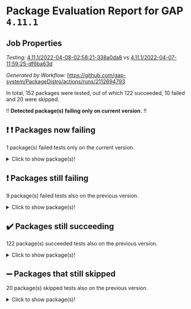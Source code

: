# Package Evaluation Report for GAP `4.11.1`

## Job Properties

*Testing:* [4.11.1/2022-04-08-02:58:21-338a0da8](https://github.com/gap-system/PackageDistro/blob/data/reports/4.11.1/2022-04-08-02:58:21-338a0da8) vs [4.11.1/2022-04-07-11:59:25-df6ba63d](https://github.com/gap-system/PackageDistro/blob/data/reports/4.11.1/2022-04-07-11:59:25-df6ba63d)

*Generated by Workflow:* https://github.com/gap-system/PackageDistro/actions/runs/2112694793

In total, 152 packages were tested, out of which 122 succeeded, 10 failed and 20 were skipped.

:bangbang: **Detected package(s) failing only on current version.** :bangbang:

## :exclamation: :exclamation: Packages now failing

1 package(s) failed tests only on the current version.<details> <summary>Click to show package(s)!</summary>

- semigroups 4.0.0 [(failure)](https://github.com/gap-system/PackageDistro/runs/5878924100?check_suite_focus=true) vs semigroups 4.0.0 [(success)](https://github.com/gap-system/PackageDistro/runs/5867616075?check_suite_focus=true) <br>
</details>

## :exclamation: Packages still failing

9 package(s) failed tests also on the previous version.<details> <summary>Click to show package(s)!</summary>

- fining 1.4.1 [(failure)](https://github.com/gap-system/PackageDistro/runs/5878921527?check_suite_focus=true)<br>
- francy 1.2.4 [(failure)](https://github.com/gap-system/PackageDistro/runs/5878921728?check_suite_focus=true)<br>
- hap 1.38 [(failure)](https://github.com/gap-system/PackageDistro/runs/5878922078?check_suite_focus=true)<br>
- normalizinterface 1.3.2 [(failure)](https://github.com/gap-system/PackageDistro/runs/5878923176?check_suite_focus=true)<br>
- packagemanager 1.2 [(failure)](https://github.com/gap-system/PackageDistro/runs/5878923394?check_suite_focus=true)<br>
- recog 1.3.2 [(failure)](https://github.com/gap-system/PackageDistro/runs/5878923936?check_suite_focus=true)<br>
- transgrp 3.6.1 [(failure)](https://github.com/gap-system/PackageDistro/runs/5878924592?check_suite_focus=true)<br>
- unitlib 4.0.0 [(failure)](https://github.com/gap-system/PackageDistro/runs/5878924685?check_suite_focus=true)<br>
- yangbaxter 0.9.0 [(failure)](https://github.com/gap-system/PackageDistro/runs/5878924901?check_suite_focus=true)<br>
</details>

## :heavy_check_mark: Packages still succeeding

122 package(s) succeeded tests also on the previous version.<details> <summary>Click to show package(s)!</summary>

- ace 5.4 [(success)](https://github.com/gap-system/PackageDistro/runs/5878920014?check_suite_focus=true)<br>
- aclib 1.3.2 [(success)](https://github.com/gap-system/PackageDistro/runs/5878920072?check_suite_focus=true)<br>
- agt 0.2 [(success)](https://github.com/gap-system/PackageDistro/runs/5878920124?check_suite_focus=true)<br>
- alnuth 3.2.1 [(success)](https://github.com/gap-system/PackageDistro/runs/5878920159?check_suite_focus=true)<br>
- anupq 3.2.6 [(success)](https://github.com/gap-system/PackageDistro/runs/5878920200?check_suite_focus=true)<br>
- atlasrep 2.1.2 [(success)](https://github.com/gap-system/PackageDistro/runs/5878920247?check_suite_focus=true)<br>
- autodoc 2022.03.10 [(success)](https://github.com/gap-system/PackageDistro/runs/5878920297?check_suite_focus=true)<br>
- automata 1.15 [(success)](https://github.com/gap-system/PackageDistro/runs/5878920337?check_suite_focus=true)<br>
- automgrp 1.3.2 [(success)](https://github.com/gap-system/PackageDistro/runs/5878920379?check_suite_focus=true)<br>
- autpgrp 1.10.2 [(success)](https://github.com/gap-system/PackageDistro/runs/5878920428?check_suite_focus=true)<br>
- cap 2022.04-01 [(success)](https://github.com/gap-system/PackageDistro/runs/5878920458?check_suite_focus=true)<br>
- caratinterface 2.3.3 [(success)](https://github.com/gap-system/PackageDistro/runs/5878920498?check_suite_focus=true)<br>
- cddinterface 2020.06.24 [(success)](https://github.com/gap-system/PackageDistro/runs/5878920532?check_suite_focus=true)<br>
- circle 1.6.4 [(success)](https://github.com/gap-system/PackageDistro/runs/5878920571?check_suite_focus=true)<br>
- cohomolo 1.6.10 [(success)](https://github.com/gap-system/PackageDistro/runs/5878920605?check_suite_focus=true)<br>
- congruence 1.2.3 [(success)](https://github.com/gap-system/PackageDistro/runs/5878920644?check_suite_focus=true)<br>
- corelg 1.56 [(success)](https://github.com/gap-system/PackageDistro/runs/5878920685?check_suite_focus=true)<br>
- crime 1.6 [(success)](https://github.com/gap-system/PackageDistro/runs/5878920723?check_suite_focus=true)<br>
- crisp 1.4.5 [(success)](https://github.com/gap-system/PackageDistro/runs/5878920765?check_suite_focus=true)<br>
- crypting 0.10 [(success)](https://github.com/gap-system/PackageDistro/runs/5878920805?check_suite_focus=true)<br>
- cryst 4.1.24 [(success)](https://github.com/gap-system/PackageDistro/runs/5878920835?check_suite_focus=true)<br>
- crystcat 1.1.9 [(success)](https://github.com/gap-system/PackageDistro/runs/5878920877?check_suite_focus=true)<br>
- ctbllib 1.3.3 [(success)](https://github.com/gap-system/PackageDistro/runs/5878920916?check_suite_focus=true)<br>
- cubefree 1.19 [(success)](https://github.com/gap-system/PackageDistro/runs/5878920949?check_suite_focus=true)<br>
- curlinterface 2.2.2 [(success)](https://github.com/gap-system/PackageDistro/runs/5878921012?check_suite_focus=true)<br>
- cvec 2.7.5 [(success)](https://github.com/gap-system/PackageDistro/runs/5878921051?check_suite_focus=true)<br>
- datastructures 0.2.7 [(success)](https://github.com/gap-system/PackageDistro/runs/5878921092?check_suite_focus=true)<br>
- deepthought 1.0.5 [(success)](https://github.com/gap-system/PackageDistro/runs/5878921135?check_suite_focus=true)<br>
- design 1.7 [(success)](https://github.com/gap-system/PackageDistro/runs/5878921182?check_suite_focus=true)<br>
- difsets 2.3.1 [(success)](https://github.com/gap-system/PackageDistro/runs/5878921219?check_suite_focus=true)<br>
- digraphs 1.5.2 [(success)](https://github.com/gap-system/PackageDistro/runs/5878921264?check_suite_focus=true)<br>
- edim 1.3.5 [(success)](https://github.com/gap-system/PackageDistro/runs/5878921299?check_suite_focus=true)<br>
- example 4.3.0 [(success)](https://github.com/gap-system/PackageDistro/runs/5878921338?check_suite_focus=true)<br>
- factint 1.6.3 [(success)](https://github.com/gap-system/PackageDistro/runs/5878921407?check_suite_focus=true)<br>
- ferret 1.0.7 [(success)](https://github.com/gap-system/PackageDistro/runs/5878921458?check_suite_focus=true)<br>
- fga 1.4.0 [(success)](https://github.com/gap-system/PackageDistro/runs/5878921490?check_suite_focus=true)<br>
- float 1.0.3 [(success)](https://github.com/gap-system/PackageDistro/runs/5878921560?check_suite_focus=true)<br>
- format 1.4.3 [(success)](https://github.com/gap-system/PackageDistro/runs/5878921588?check_suite_focus=true)<br>
- forms 1.2.7 [(success)](https://github.com/gap-system/PackageDistro/runs/5878921633?check_suite_focus=true)<br>
- fplsa 1.2.5 [(success)](https://github.com/gap-system/PackageDistro/runs/5878921678?check_suite_focus=true)<br>
- fr 2.4.8 [(success)](https://github.com/gap-system/PackageDistro/runs/5878921697?check_suite_focus=true)<br>
- fwtree 1.3 [(success)](https://github.com/gap-system/PackageDistro/runs/5878921761?check_suite_focus=true)<br>
- gbnp 1.0.5 [(success)](https://github.com/gap-system/PackageDistro/runs/5878921785?check_suite_focus=true)<br>
- generalizedmorphismsforcap 2022.03-03 [(success)](https://github.com/gap-system/PackageDistro/runs/5878921819?check_suite_focus=true)<br>
- genss 1.6.6 [(success)](https://github.com/gap-system/PackageDistro/runs/5878921844?check_suite_focus=true)<br>
- gradedringforhomalg 2022.03-01 [(success)](https://github.com/gap-system/PackageDistro/runs/5878921885?check_suite_focus=true)<br>
- grape 4.8.5 [(success)](https://github.com/gap-system/PackageDistro/runs/5878921918?check_suite_focus=true)<br>
- groupoids 1.69 [(success)](https://github.com/gap-system/PackageDistro/runs/5878921943?check_suite_focus=true)<br>
- grpconst 2.6.2 [(success)](https://github.com/gap-system/PackageDistro/runs/5878921980?check_suite_focus=true)<br>
- guarana 0.96.3 [(success)](https://github.com/gap-system/PackageDistro/runs/5878922014?check_suite_focus=true)<br>
- guava 3.15 [(success)](https://github.com/gap-system/PackageDistro/runs/5878922041?check_suite_focus=true)<br>
- hapcryst 0.1.14 [(success)](https://github.com/gap-system/PackageDistro/runs/5878922111?check_suite_focus=true)<br>
- hecke 1.5.3 [(success)](https://github.com/gap-system/PackageDistro/runs/5878922148?check_suite_focus=true)<br>
- help 3.5 [(success)](https://github.com/gap-system/PackageDistro/runs/5878922178?check_suite_focus=true)<br>
- idrel 2.43 [(success)](https://github.com/gap-system/PackageDistro/runs/5878922213?check_suite_focus=true)<br>
- images 1.3.1 [(success)](https://github.com/gap-system/PackageDistro/runs/5878922239?check_suite_focus=true)<br>
- intpic 0.2.4 [(success)](https://github.com/gap-system/PackageDistro/runs/5878922273?check_suite_focus=true)<br>
- io 4.7.2 [(success)](https://github.com/gap-system/PackageDistro/runs/5878922313?check_suite_focus=true)<br>
- irredsol 1.4.3 [(success)](https://github.com/gap-system/PackageDistro/runs/5878922346?check_suite_focus=true)<br>
- json 2.1.0 [(success)](https://github.com/gap-system/PackageDistro/runs/5878922385?check_suite_focus=true)<br>
- jupyterkernel 1.4.1 [(success)](https://github.com/gap-system/PackageDistro/runs/5878922421?check_suite_focus=true)<br>
- jupyterviz 1.5.1 [(success)](https://github.com/gap-system/PackageDistro/runs/5878922456?check_suite_focus=true)<br>
- kan 1.34 [(success)](https://github.com/gap-system/PackageDistro/runs/5878922495?check_suite_focus=true)<br>
- kbmag 1.5.9 [(success)](https://github.com/gap-system/PackageDistro/runs/5878922539?check_suite_focus=true)<br>
- laguna 3.9.4 [(success)](https://github.com/gap-system/PackageDistro/runs/5878922572?check_suite_focus=true)<br>
- liealgdb 2.2.1 [(success)](https://github.com/gap-system/PackageDistro/runs/5878922613?check_suite_focus=true)<br>
- liepring 1.9.2 [(success)](https://github.com/gap-system/PackageDistro/runs/5878922655?check_suite_focus=true)<br>
- liering 2.4.2 [(success)](https://github.com/gap-system/PackageDistro/runs/5878922696?check_suite_focus=true)<br>
- linearalgebraforcap 2022.04-02 [(success)](https://github.com/gap-system/PackageDistro/runs/5878922741?check_suite_focus=true)<br>
- loops 3.4.1 [(success)](https://github.com/gap-system/PackageDistro/runs/5878922782?check_suite_focus=true)<br>
- lpres 1.0.3 [(success)](https://github.com/gap-system/PackageDistro/runs/5878922819?check_suite_focus=true)<br>
- majoranaalgebras 1.4 [(success)](https://github.com/gap-system/PackageDistro/runs/5878922853?check_suite_focus=true)<br>
- mapclass 1.4.5 [(success)](https://github.com/gap-system/PackageDistro/runs/5878922892?check_suite_focus=true)<br>
- matgrp 0.64 [(success)](https://github.com/gap-system/PackageDistro/runs/5878922931?check_suite_focus=true)<br>
- modisom 2.5.1 [(success)](https://github.com/gap-system/PackageDistro/runs/5878922956?check_suite_focus=true)<br>
- modulepresentationsforcap 2022.03-02 [(success)](https://github.com/gap-system/PackageDistro/runs/5878923001?check_suite_focus=true)<br>
- monoidalcategories 2022.03-02 [(success)](https://github.com/gap-system/PackageDistro/runs/5878923031?check_suite_focus=true)<br>
- nconvex 2020.11-04 [(success)](https://github.com/gap-system/PackageDistro/runs/5878923067?check_suite_focus=true)<br>
- nilmat 1.4.1 [(success)](https://github.com/gap-system/PackageDistro/runs/5878923101?check_suite_focus=true)<br>
- nock 1.5 [(success)](https://github.com/gap-system/PackageDistro/runs/5878923145?check_suite_focus=true)<br>
- nq 2.5.8 [(success)](https://github.com/gap-system/PackageDistro/runs/5878923211?check_suite_focus=true)<br>
- numericalsgps 1.3.0 [(success)](https://github.com/gap-system/PackageDistro/runs/5878923253?check_suite_focus=true)<br>
- openmath 11.5.0 [(success)](https://github.com/gap-system/PackageDistro/runs/5878923294?check_suite_focus=true)<br>
- orb 4.8.4 [(success)](https://github.com/gap-system/PackageDistro/runs/5878923344?check_suite_focus=true)<br>
- patternclass 2.4.2 [(success)](https://github.com/gap-system/PackageDistro/runs/5878923452?check_suite_focus=true)<br>
- permut 2.0.4 [(success)](https://github.com/gap-system/PackageDistro/runs/5878923496?check_suite_focus=true)<br>
- polenta 1.3.10 [(success)](https://github.com/gap-system/PackageDistro/runs/5878923532?check_suite_focus=true)<br>
- polymaking 0.8.6 [(success)](https://github.com/gap-system/PackageDistro/runs/5878923572?check_suite_focus=true)<br>
- primgrp 3.4.1 [(success)](https://github.com/gap-system/PackageDistro/runs/5878923615?check_suite_focus=true)<br>
- profiling 2.5.0 [(success)](https://github.com/gap-system/PackageDistro/runs/5878923644?check_suite_focus=true)<br>
- qpa 1.33 [(success)](https://github.com/gap-system/PackageDistro/runs/5878923725?check_suite_focus=true)<br>
- quagroup 1.8.3 [(success)](https://github.com/gap-system/PackageDistro/runs/5878923799?check_suite_focus=true)<br>
- radiroot 2.9 [(success)](https://github.com/gap-system/PackageDistro/runs/5878923838?check_suite_focus=true)<br>
- rcwa 4.6.4 [(success)](https://github.com/gap-system/PackageDistro/runs/5878923881?check_suite_focus=true)<br>
- rds 1.8 [(success)](https://github.com/gap-system/PackageDistro/runs/5878923914?check_suite_focus=true)<br>
- repndecomp 1.2.1 [(success)](https://github.com/gap-system/PackageDistro/runs/5878923967?check_suite_focus=true)<br>
- repsn 3.1.0 [(success)](https://github.com/gap-system/PackageDistro/runs/5878924000?check_suite_focus=true)<br>
- resclasses 4.7.2 [(success)](https://github.com/gap-system/PackageDistro/runs/5878924030?check_suite_focus=true)<br>
- scscp 2.3.1 [(success)](https://github.com/gap-system/PackageDistro/runs/5878924061?check_suite_focus=true)<br>
- sglppow 2.2 [(success)](https://github.com/gap-system/PackageDistro/runs/5878924142?check_suite_focus=true)<br>
- sgpviz 0.999.5 [(success)](https://github.com/gap-system/PackageDistro/runs/5878924179?check_suite_focus=true)<br>
- simpcomp 2.1.14 [(success)](https://github.com/gap-system/PackageDistro/runs/5878924219?check_suite_focus=true)<br>
- singular 2020.12.18 [(success)](https://github.com/gap-system/PackageDistro/runs/5878924258?check_suite_focus=true)<br>
- sla 1.5.3 [(success)](https://github.com/gap-system/PackageDistro/runs/5878924290?check_suite_focus=true)<br>
- smallgrp 1.5 [(success)](https://github.com/gap-system/PackageDistro/runs/5878924321?check_suite_focus=true)<br>
- smallsemi 0.6.13 [(success)](https://github.com/gap-system/PackageDistro/runs/5878924349?check_suite_focus=true)<br>
- sonata 2.9.3 [(success)](https://github.com/gap-system/PackageDistro/runs/5878924396?check_suite_focus=true)<br>
- sophus 1.25 [(success)](https://github.com/gap-system/PackageDistro/runs/5878924425?check_suite_focus=true)<br>
- spinsym 1.5.2 [(success)](https://github.com/gap-system/PackageDistro/runs/5878924465?check_suite_focus=true)<br>
- symbcompcc 1.3.2 [(success)](https://github.com/gap-system/PackageDistro/runs/5878924489?check_suite_focus=true)<br>
- thelma 1.3 [(success)](https://github.com/gap-system/PackageDistro/runs/5878924520?check_suite_focus=true)<br>
- tomlib 1.2.9 [(success)](https://github.com/gap-system/PackageDistro/runs/5878924551?check_suite_focus=true)<br>
- toric 1.9.5 [(success)](https://github.com/gap-system/PackageDistro/runs/5878924568?check_suite_focus=true)<br>
- ugaly 4.0.2 [(success)](https://github.com/gap-system/PackageDistro/runs/5878924617?check_suite_focus=true)<br>
- unipot 1.5 [(success)](https://github.com/gap-system/PackageDistro/runs/5878924659?check_suite_focus=true)<br>
- utils 0.72 [(success)](https://github.com/gap-system/PackageDistro/runs/5878924719?check_suite_focus=true)<br>
- uuid 0.7 [(success)](https://github.com/gap-system/PackageDistro/runs/5878924755?check_suite_focus=true)<br>
- walrus 0.9991 [(success)](https://github.com/gap-system/PackageDistro/runs/5878924785?check_suite_focus=true)<br>
- wedderga 4.10.1 [(success)](https://github.com/gap-system/PackageDistro/runs/5878924815?check_suite_focus=true)<br>
- xmod 2.86 [(success)](https://github.com/gap-system/PackageDistro/runs/5878924836?check_suite_focus=true)<br>
- xmodalg 1.18 [(success)](https://github.com/gap-system/PackageDistro/runs/5878924865?check_suite_focus=true)<br>
- zeromqinterface 0.13 [(success)](https://github.com/gap-system/PackageDistro/runs/5878924935?check_suite_focus=true)<br>
</details>

## :heavy_minus_sign: Packages that still skipped

20 package(s) skipped tests also on the previous version.<details> <summary>Click to show package(s)!</summary>

- 4ti2interface 2022.03-01 [(skipped)](https://github.com/gap-system/PackageDistro/runs/5878878962?check_suite_focus=true)<br>
- browse 1.8.14 [(skipped)](https://github.com/gap-system/PackageDistro/runs/5878878962?check_suite_focus=true)<br>
- examplesforhomalg 2022.03-01 [(skipped)](https://github.com/gap-system/PackageDistro/runs/5878878962?check_suite_focus=true)<br>
- gapdoc 1.6.5 [(skipped)](https://github.com/gap-system/PackageDistro/runs/5878878962?check_suite_focus=true)<br>
- gauss 2022.03-01 [(skipped)](https://github.com/gap-system/PackageDistro/runs/5878878962?check_suite_focus=true)<br>
- gaussforhomalg 2022.03-01 [(skipped)](https://github.com/gap-system/PackageDistro/runs/5878878962?check_suite_focus=true)<br>
- gradedmodules 2022.03-01 [(skipped)](https://github.com/gap-system/PackageDistro/runs/5878878962?check_suite_focus=true)<br>
- homalg 2022.03-01 [(skipped)](https://github.com/gap-system/PackageDistro/runs/5878878962?check_suite_focus=true)<br>
- homalgtocas 2022.03-01 [(skipped)](https://github.com/gap-system/PackageDistro/runs/5878878962?check_suite_focus=true)<br>
- io_forhomalg 2022.03-01 [(skipped)](https://github.com/gap-system/PackageDistro/runs/5878878962?check_suite_focus=true)<br>
- itc 1.5.1 [(skipped)](https://github.com/gap-system/PackageDistro/runs/5878878962?check_suite_focus=true)<br>
- localizeringforhomalg 2022.03-01 [(skipped)](https://github.com/gap-system/PackageDistro/runs/5878878962?check_suite_focus=true)<br>
- matricesforhomalg 2022.03-02 [(skipped)](https://github.com/gap-system/PackageDistro/runs/5878878962?check_suite_focus=true)<br>
- modules 2022.03-01 [(skipped)](https://github.com/gap-system/PackageDistro/runs/5878878962?check_suite_focus=true)<br>
- polycyclic 2.16 [(skipped)](https://github.com/gap-system/PackageDistro/runs/5878878962?check_suite_focus=true)<br>
- ringsforhomalg 2022.03-01 [(skipped)](https://github.com/gap-system/PackageDistro/runs/5878878962?check_suite_focus=true)<br>
- sco 2022.03-01 [(skipped)](https://github.com/gap-system/PackageDistro/runs/5878878962?check_suite_focus=true)<br>
- toolsforhomalg 2022.04-01 [(skipped)](https://github.com/gap-system/PackageDistro/runs/5878878962?check_suite_focus=true)<br>
- toricvarieties 2022.03.23 [(skipped)](https://github.com/gap-system/PackageDistro/runs/5878878962?check_suite_focus=true)<br>
- xgap 4.31 [(skipped)](https://github.com/gap-system/PackageDistro/runs/5878878962?check_suite_focus=true)<br>
</details>

